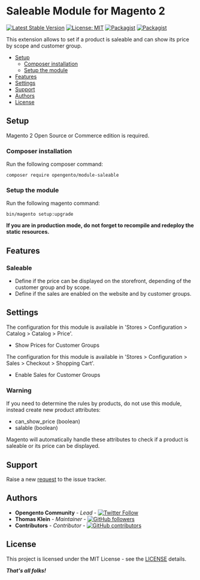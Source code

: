 # Saleable Module for Magento 2

[![Latest Stable Version](https://img.shields.io/packagist/v/opengento/module-saleable.svg?style=flat-square)](https://packagist.org/packages/opengento/module-saleable)
[![License: MIT](https://img.shields.io/github/license/opengento/magento2-saleable.svg?style=flat-square)](./LICENSE) 
[![Packagist](https://img.shields.io/packagist/dt/opengento/module-saleable.svg?style=flat-square)](https://packagist.org/packages/opengento/module-saleable/stats)
[![Packagist](https://img.shields.io/packagist/dm/opengento/module-saleable.svg?style=flat-square)](https://packagist.org/packages/opengento/module-saleable/stats)

This extension allows to set if a product is saleable and can show its price by scope and customer group.

 - [Setup](#setup)
   - [Composer installation](#composer-installation)
   - [Setup the module](#setup-the-module)
 - [Features](#features)
 - [Settings](#settings)
 - [Support](#support)
 - [Authors](#authors)
 - [License](#license)

## Setup

Magento 2 Open Source or Commerce edition is required.

###  Composer installation

Run the following composer command:

```
composer require opengento/module-saleable
```

### Setup the module

Run the following magento command:

```
bin/magento setup:upgrade
```

**If you are in production mode, do not forget to recompile and redeploy the static resources.**

## Features

### Saleable

- Define if the price can be displayed on the storefront, depending of the customer group and by scope.
- Define if the sales are enabled on the website and by customer groups.

## Settings

The configuration for this module is available in 'Stores > Configuration > Catalog > Catalog > Price'.

- Show Prices for Customer Groups

The configuration for this module is available in 'Stores > Configuration > Sales > Checkout > Shopping Cart'.

- Enable Sales for Customer Groups

### Warning

If you need to determine the rules by products, do not use this module, instead create new product attributes:

- can_show_price (boolean)
- salable (boolean)

Magento will automatically handle these attributes to check if a product is saleable or its price can be displayed.

## Support

Raise a new [request](https://github.com/opengento/magento2-saleable/issues) to the issue tracker.

## Authors

- **Opengento Community** - *Lead* - [![Twitter Follow](https://img.shields.io/twitter/follow/opengento.svg?style=social)](https://twitter.com/opengento)
- **Thomas Klein** - *Maintainer* - [![GitHub followers](https://img.shields.io/github/followers/thomas-kl1.svg?style=social)](https://github.com/thomas-kl1)
- **Contributors** - *Contributor* - [![GitHub contributors](https://img.shields.io/github/contributors/opengento/magento2-saleable.svg?style=flat-square)](https://github.com/opengento/magento2-saleable/graphs/contributors)

## License

This project is licensed under the MIT License - see the [LICENSE](./LICENSE) details.

***That's all folks!***
